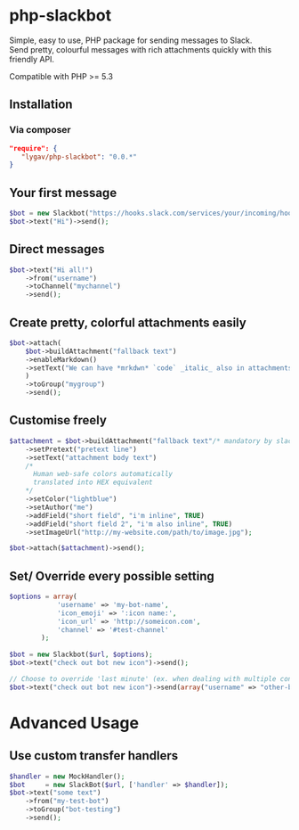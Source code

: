 # php-slackbot
Simple, easy to use, PHP package for sending messages to Slack.  
Send pretty, colourful messages with rich attachments quickly with this friendly API.

Compatible with PHP >= 5.3

## Installation
### Via composer
```json
"require": {
   "lygav/php-slackbot": "0.0.*"
}
```

## Your first message
```PHP
$bot = new Slackbot("https://hooks.slack.com/services/your/incoming/hook");
$bot->text("Hi")->send();
```
## Direct messages
```PHP
$bot->text("Hi all!")
    ->from("username")
    ->toChannel("mychannel")
    ->send();
```
## Create pretty, colorful attachments easily
```PHP
$bot->attach(
    $bot->buildAttachment("fallback text")
    ->enableMarkdown()
    ->setText("We can have *mrkdwn* `code` _italic_ also in attachments")
    )
    ->toGroup("mygroup")
    ->send();
```

## Customise freely
```PHP
$attachment = $bot->buildAttachment("fallback text"/* mandatory by slack */)
    ->setPretext("pretext line")
    ->setText("attachment body text")
    /*
      Human web-safe colors automatically
      translated into HEX equivalent
    */
    ->setColor("lightblue")
    ->setAuthor("me")
    ->addField("short field", "i'm inline", TRUE)
    ->addField("short field 2", "i'm also inline", TRUE)
    ->setImageUrl("http://my-website.com/path/to/image.jpg");

$bot->attach($attachment)->send();
```

## Set/ Override every possible setting
```PHP
$options = array(
            'username' => 'my-bot-name',
            'icon_emoji' => ':icon name:',
            'icon_url' => 'http://someicon.com',
            'channel' => '#test-channel'
        );
        
$bot = new Slackbot($url, $options);
$bot->text("check out bot new icon")->send();

// Choose to override 'last minute' (ex. when dealing with multiple consequtive messages)
$bot->text("check out bot new icon")->send(array("username" => "other-bot-name"));
```

# Advanced Usage

## Use custom transfer handlers
```PHP
$handler = new MockHandler();
$bot     = new SlackBot($url, ['handler' => $handler]);
$bot->text("some text")
    ->from("my-test-bot")
    ->toGroup("bot-testing")
    ->send();
```

